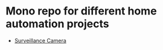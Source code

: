 # Mono repo for different home automation projects

- [Surveillance Camera](/home-surveillance-camera)
